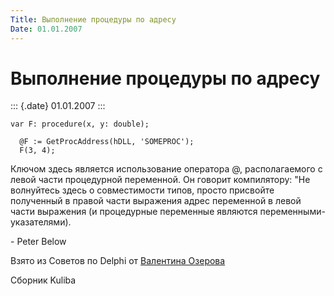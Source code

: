 ```yaml
---
Title: Выполнение процедуры по адресу
Date: 01.01.2007
---
```



Выполнение процедуры по адресу
==============================

::: {.date}
01.01.2007
:::

    var F: procedure(x, y: double);
     
      @F := GetProcAddress(hDLL, 'SOMEPROC');
      F(3, 4);

Ключом здесь является использование оператора @, располагаемого с левой
части процедурной переменной. Он говорит компилятору: \"Не волнуйтесь
здесь о совместимости типов, просто присвойте полученный в правой части
выражения адрес переменной в левой части выражения (и процедурные
переменные являются переменными-указателями).

\- Peter Below

Взято из Советов по Delphi от [Валентина
Озерова](mailto:mailto:webmaster@webinspector.com)

Сборник Kuliba
